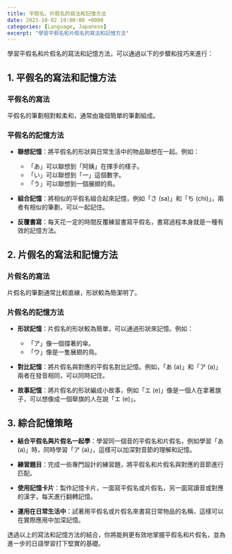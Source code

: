 ```yaml
---
title: 平假名、片假名的寫法和記憶方法
date: 2023-10-02 19:00:00 +0800
categories: [Language, Japanese]
excerpt: "學習平假名和片假名的寫法和記憶方法"
---
```


學習平假名和片假名的寫法和記憶方法，可以通過以下的步驟和技巧來進行：

## **1. 平假名的寫法和記憶方法**

### **平假名的寫法**
平假名的筆劃相對較柔和，通常由幾個簡單的筆劃組成。

### **平假名的記憶方法**
- **聯想記憶**：將平假名的形狀與日常生活中的物品聯想在一起。例如：
  - 「あ」可以聯想到「阿姨」在揮手的樣子。
  - 「い」可以聯想到「一」這個數字。
  - 「う」可以聯想到一個展翅的鳥。

- **組合記憶**：將相似的平假名組合起來記憶，例如「さ (sa)」和「ち (chi)」，兩者有相似的筆劃，可以一起記住。

- **反覆書寫**：每天花一定的時間反覆練習書寫平假名，書寫過程本身就是一種有效的記憶方法。

## **2. 片假名的寫法和記憶方法**

### **片假名的寫法**
片假名的筆劃通常比較直線，形狀較為簡潔明了。

### **片假名的記憶方法**
- **形狀記憶**：片假名的形狀較為簡單，可以通過形狀來記憶。例如：
  - 「ア」像一個撐著的傘。
  - 「ウ」像是一隻展翅的鳥。

- **對比記憶**：將片假名與對應的平假名對比記憶。例如，「あ (a)」和「ア (a)」兩者在發音相同，可以同時記住。

- **故事記憶**：將片假名的形狀編成小故事，例如「エ (e)」像是一個人在拿著旗子，可以想像成一個舉旗的人在說「エ (e)」。

## **3. 綜合記憶策略**
- **結合平假名與片假名一起學**：學習同一個音的平假名和片假名，例如學習「あ (a)」時，同時學習「ア (a)」，這樣可以加深對音節的理解和記憶。

- **練習題目**：完成一些專門設計的練習題，將平假名和片假名與對應的音節進行匹配。

- **使用記憶卡片**：製作記憶卡片，一面寫平假名或片假名，另一面寫讀音或對應的漢字，每天進行翻轉記憶。

- **運用在日常生活中**：試著用平假名或片假名來書寫日常物品的名稱，這樣可以在實際應用中加深記憶。

透過以上的寫法和記憶方法的結合，你將能夠更有效地掌握平假名和片假名，並為進一步的日語學習打下堅實的基礎。

